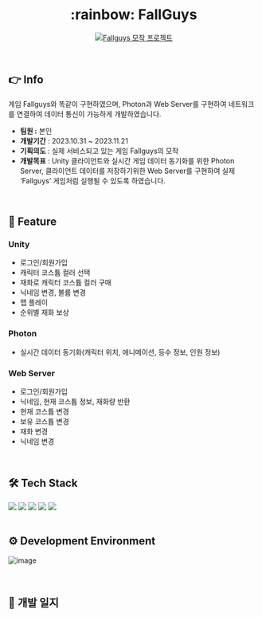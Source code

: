 <div align="center">
  <h1> :rainbow: FallGuys </h1>
  
  [![Fallguys 모작 프로젝트](http://img.youtube.com/vi/iu5OoQPEhx4/0.jpg)](https://www.youtube.com/watch?v=iu5OoQPEhx4)
  
</div>


<br>

## :point_right: Info
게임 Fallguys와 똑같이 구현하였으며, Photon과 Web Server를 구현하여 네트워크를 연결하여 데이터 통신이 가능하게 개발하였습니다.
- **팀원 :** 본인
- **개발기간** : 2023.10.31 ~ 2023.11.21
- **기획의도** : 실제 서비스되고 있는 게임 Fallguys의 모작
- **개발목표** : Unity 클라이언트와 실시간 게임 데이터 동기화를 위한 Photon Server, 클라이언트 데이터를 저장하기위한 Web Server를 구현하여 실제 ‘Fallguys’ 게임처럼 실행될 수 있도록 하였습니다.


<br>

## :pushpin: Feature
### **Unity**
- 로그인/회원가입
- 캐릭터 코스튬 컬러 선택
- 재화로 캐릭터 코스튬 컬러 구매
- 닉네임 변경, 볼륨 변경
- 맵 플레이
- 순위별 재화 보상

### **Photon**
- 실시간 데이터 동기화(캐릭터 위치, 애니메이션, 등수 정보, 인원 정보)

### **Web Server**
- 로그인/회원가입
- 닉네임, 현재 코스튬 정보, 재화량 반환
- 현재 코스튬 변경
- 보유 코스튬 변경
- 재화 변경
- 닉네임 변경

  
<br>

## :hammer_and_wrench: Tech Stack
<div>
<img src="https://img.shields.io/badge/Unity-000000?style=flat-square&logo=Unity&logoColor=white" />
<img src="https://img.shields.io/badge/Photon-6D4AFF?style=flat-square&logo=Photon&logoColor=white" />
<img src="https://img.shields.io/badge/SpringBoot-6DB33F?style=flat-square&logo=SpringBoot&logoColor=white" />
<img src="https://img.shields.io/badge/JPA-071D49?style=flat-square&logo=JPA&logoColor=white" />
<img src="https://img.shields.io/badge/MySQL-4479A1?style=flat-square&logo=MySQL&logoColor=white" />
</div>

<br>

## :gear: Development Environment
![image](https://github.com/SShinMJ/FallGuys_CopyProject/assets/82142527/c1350155-4dc4-48f3-acaf-af8843fa0f43)

<br>

##  :date: 개발 일지


<br>
